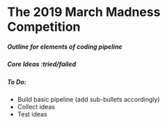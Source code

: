 # The 2019 March Madness Competition

##### Outline for elements of coding pipeline

##### Core Ideas :tried/failed

##### To Do:

- Build basic pipeline (add sub-bullets accordingly)
- Collect ideas
- Test ideas
